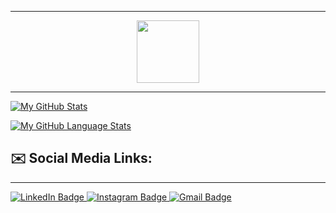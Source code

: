 <hr>
<div id="header" align="center">
  <img src="https://media.giphy.com/media/VdoIFLsMIlwzfKD520/giphy.gif" width="100"/>
  <hr>
</div>


[![My GitHub Stats](https://github-readme-stats.vercel.app/api/?username=Anjali2201&count_private=true&theme=tokyonight&showicons=true)]()

[![My GitHub Language Stats](https://github-readme-stats.vercel.app/api/top-langs/?username=Anjali2201&langs_count=5&theme=tokyonight)]()

## ✉️ Social Media Links:
<hr>
<div id="badges">
  <a href="https://www.linkedin.com/in/anjallliii/">
    <img src="https://img.shields.io/badge/anjali2201-blue?style=for-the-badge&logo=linkedin&logoColor=white" alt="LinkedIn Badge"/>
  </a>
  <a href="https://www.instagram.com/_anjallliii_/">
    <img src="https://img.shields.io/badge/_anjallliii_-red?style=for-the-badge&logo=instagram&logoColor=white" alt="Instagram Badge"/>
  </a>
  <a href="anjalikushwaha031@gmail.com">
    <img src="https://img.shields.io/badge/GMail-blue?style=for-the-badge&logo=gmail&logoColor=white" alt="Gmail Badge"/>
  </a>
</div>





<br />
